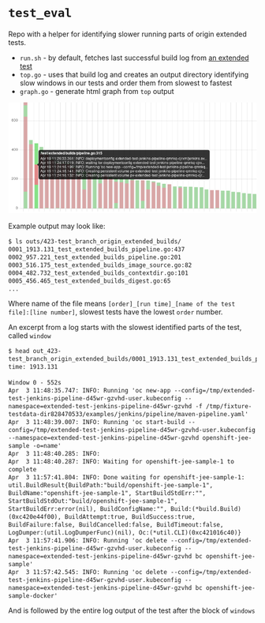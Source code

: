 # `test_eval`

Repo with a helper for identifying slower running parts of origin extended tests.

- `run.sh` - by default, fetches last successful build log from [an extended test](https://ci.openshift.redhat.com/jenkins/job/test_branch_origin_extended_builds)
- `top.go` - uses that build log and creates an output directory identifying slow windows in our tests and order them from slowest to fastest
- `graph.go` - generate html graph from `top` output

![graph example](/graph.png)

Example output may look like:
```
$ ls outs/423-test_branch_origin_extended_builds/
0001_1913.131_test_extended_builds_pipeline.go:437                                                       
0002_957.221_test_extended_builds_pipeline.go:201      
0003_516.175_test_extended_builds_image_source.go:82
0004_482.732_test_extended_builds_contextdir.go:101                                                      
0005_456.465_test_extended_builds_digest.go:65
...
```
Where name of the file means `[order]_[run time]_[name of the test file]:[line number]`, slowest tests have the lowest `order` number.

An excerpt from a log starts with the slowest identified parts of the test, called `window`
```
$ head out_423-test_branch_origin_extended_builds/0001_1913.131_test_extended_builds_pipeline.go:437
time: 1913.131

Window 0 - 552s
Apr  3 11:48:35.747: INFO: Running 'oc new-app --config=/tmp/extended-test-jenkins-pipeline-d45wr-gzvhd-user.kubeconfig --namespace=extended-test-jenkins-pipeline-d45wr-gzvhd -f /tmp/fixture-testdata-dir828470533/examples/jenkins/pipeline/maven-pipeline.yaml'
Apr  3 11:48:39.007: INFO: Running 'oc start-build --config=/tmp/extended-test-jenkins-pipeline-d45wr-gzvhd-user.kubeconfig --namespace=extended-test-jenkins-pipeline-d45wr-gzvhd openshift-jee-sample -o=name'
Apr  3 11:48:40.285: INFO: 
Apr  3 11:48:40.287: INFO: Waiting for openshift-jee-sample-1 to complete
Apr  3 11:57:41.804: INFO: Done waiting for openshift-jee-sample-1: util.BuildResult{BuildPath:"build/openshift-jee-sample-1", BuildName:"openshift-jee-sample-1", StartBuildStdErr:"", StartBuildStdOut:"build/openshift-jee-sample-1", StartBuildErr:error(nil), BuildConfigName:"", Build:(*build.Build)(0xc420e44f00), BuildAttempt:true, BuildSuccess:true, BuildFailure:false, BuildCancelled:false, BuildTimeout:false, LogDumper:(util.LogDumperFunc)(nil), Oc:(*util.CLI)(0xc421016c40)}
Apr  3 11:57:41.906: INFO: Running 'oc delete --config=/tmp/extended-test-jenkins-pipeline-d45wr-gzvhd-user.kubeconfig --namespace=extended-test-jenkins-pipeline-d45wr-gzvhd bc openshift-jee-sample'
Apr  3 11:57:42.545: INFO: Running 'oc delete --config=/tmp/extended-test-jenkins-pipeline-d45wr-gzvhd-user.kubeconfig --namespace=extended-test-jenkins-pipeline-d45wr-gzvhd bc openshift-jee-sample-docker'
```
And is followed by the entire log output of the test after the block of `windows`
